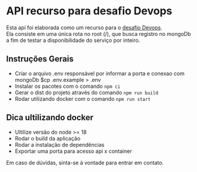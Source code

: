 # API recurso para desafio Devops

Esta api foi elaborada como um recurso para o [desafio Devops](https://github.com/eqi-investimentos/teste-devops). <br>
Ela consiste em uma única rota no root (/), que busca registro no mongoDb a fim de testar a disponibilidade do serviço por inteiro.

## Instruções Gerais

- Criar o arquivo .env responsável por informar a porta e conexao com mongoDb $cp .env.example > .env
- Instalar os pacotes com o comando `npm ci`
- Gerar o dist do projeto através do comando `npm run build`
- Rodar utilizando docker com o comando `npm run start`

## Dica ultilizando docker

- Ultilize versão do node >= 18
- Rodar o build da aplicação
- Rodar a instalação de dependências
- Exportar uma porta para acesso api x container

Em caso de dúvidas, sinta-se à vontade para entrar em contato.
